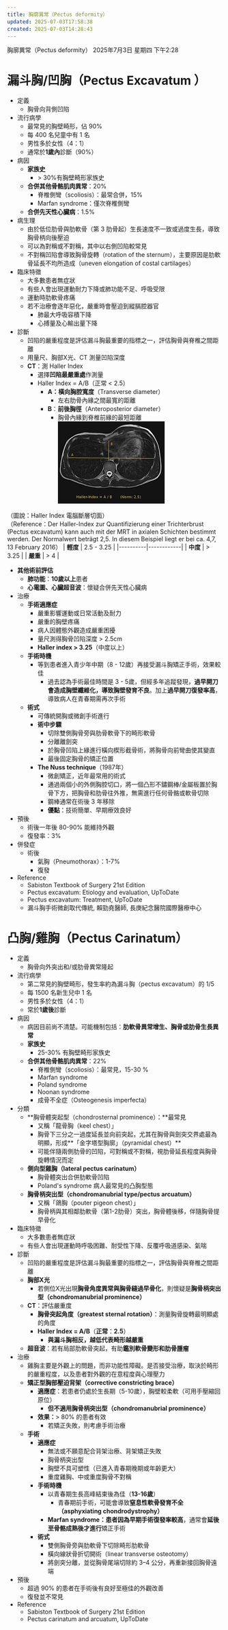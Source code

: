 ```yaml
---
title: 胸廓異常（Pectus deformity）
updated: 2025-07-03T17:58:38
created: 2025-07-03T14:28:43
---
```


胸廓異常（Pectus deformity）
2025年7月3日 星期四
下午2:28
# 漏斗胸/凹胸（Pectus Excavatum ）
- 定義
  - 胸骨向背側凹陷
- 流行病學
  - 最常見的胸壁畸形，佔 90%
  - 每 400 名兒童中有 1 名
  - 男性多於女性（4：1）
  - 通常於**1歲內**診斷（90%）
- 病因
  - **家族史**
    - \> 30%有胸壁畸形家族史
  - **合併其他骨骼肌肉異常**：20%
    - 脊椎側彎（scoliosis）：最常合併，15%
    - Marfan syndrome：僅次脊椎側彎
  - **合併先天性心臟病**：1.5%
- 病生理
  - 由於低位肋骨與肋軟骨（第 3 肋骨起）生長速度不一致或過度生長，導致胸骨柄向後壓迫
  - 可以為對稱或不對稱，其中以右側凹陷較常見
  - 不對稱凹陷會導致胸骨旋轉（rotation of the sternum），主要原因是肋軟骨延長不均所造成（uneven elongation of costal cartilages）
- 臨床特徵
  - 大多數患者無症狀
  - 有些人會出現運動耐力下降或肺功能不足、呼吸受限
  - 運動時肋軟骨疼痛
  - 若不治療會逐年惡化，嚴重時會壓迫到縱膈腔器官
    - 肺最大呼吸容積下降
    - 心搏量及心輸出量下降
- 診斷
  - 凹陷的嚴重程度是評估漏斗胸最重要的指標之一，評估胸骨與脊椎之間距離
  - 用量尺、胸部X光、CT 測量凹陷深度
  - **CT**：測 Haller Index
    - 選擇**凹陷最嚴重處**作測量
    - Haller Index = A/B（正常 \< 2.5）
      - **A：橫向胸腔寬度**（Transverse diameter）
        - 左右肋骨內緣之間最寬的距離
      - **B**：**前後胸徑**（Anteroposterior diameter）
        - 胸骨內緣到脊椎前緣的最短距離
![image1](../../../resources/4d1bc38430044641bbcd1a69323ee1b9.jpg)

（圖說：Haller Index 電腦斷層切面）  
（Reference：Der Haller-Index zur Quantifizierung einer Trichterbrust (Pectus excavatum) kann auch mit der MRT in axialen Schichten bestimmt werden. Der Normalwert beträgt 2,5. In diesem Beispiel liegt er bei ca. 4,7, 13 February 2016）
| **輕度** | 2.5 - 3.25 |
|----------|------------|
| **中度** | \> 3.25    |
| **嚴重** | \> 4       |
- **其他術前評估**
  - **肺功能**：**10歲以上**患者
  - **心電圖、心臟超音波**：懷疑合併先天性心臟病
- 治療
  - **手術適應症**
    - 嚴重影響運動或日常活動及耐力
    - 嚴重的胸壁疼痛
    - 病人因體態外觀造成嚴重困擾
    - 量尺測得胸骨凹陷深度 \> 2.5cm
    - **Haller index \> 3.25**（中度以上）
  - **手術時機**
    - 等到患者進入青少年中期（8 - 12歲）再接受漏斗胸矯正手術，效果較佳
      - 過去認為手術最佳時間是 3 - 5歲，但經多年追蹤發現，**過早開刀會造成胸壁纖維化，導致胸壁發育不良**。加上**過早開刀復發率高**，導致病人在青春期需再次手術
  - **術式**
    - 可傳統開胸或微創手術進行
    - **術中步驟**
      - 切除雙側胸骨旁與肋骨軟骨下的畸形軟骨
      - 分離離劍突
      - 於胸骨凹陷上緣進行橫向楔形截骨術，將胸骨向前彎曲使其變直
      - 最後固定胸骨的矯正位置
    - **The Nuss technique**（1987年）
      - 微創矯正，近年最常用的術式
      - 通過兩個小的外側胸腔切口，將一個凸形不鏽鋼棒/金屬板置於胸骨下方，把胸骨和肋骨往外推，無需進行任何骨骼或軟骨切除
      - 鋼棒通常在術後 3 年移除
      - **優點**：技術簡單、早期療效良好
- 預後
  - 術後一年後 80-90% 能維持外觀
  - 復發率：3%
- 併發症
  - 術後
    - 氣胸（Pneumothorax）：1-7%
    - 復發
- Reference
  - Sabiston Textbook of Surgery 21st Edition
  - Pectus excavatum: Etiology and evaluation, UpToDate
  - Pectus excavatum: Treatment, UpToDate
  - 漏斗胸手術微創取代傳統, 賴勁堯醫師, 長庚紀念醫院國際醫療中心

# 凸胸/雞胸（Pectus Carinatum）
- 定義
  - 胸骨向外突出和/或肋骨異常隆起
- 流行病學
  - 第二常見的胸壁畸形，發生率約為漏斗胸（pectus excavatum）的 1/5
  - 每 1500 名新生兒中 1 名
  - 男性多於女性（4：1）
  - 常於**1歲後**診斷
- 病因
  - 病因目前尚不清楚。可能機制包括：**肋軟骨異常增生、胸骨或肋骨生長異常**
  - **家族史**
    - 25-30% 有胸壁畸形家族史
  - **合併其他骨骼肌肉異常**：22%
    - 脊椎側彎（scoliosis）：最常見，15-30 %
    - Marfan syndrome
    - Poland syndrome
    - Noonan syndrome
    - 成骨不全症（Osteogenesis imperfecta）
- 分類
  - **胸骨體突起型（chondrosternal prominence）：**最常見
    - 又稱「龍骨胸（keel chest）」
    - 胸骨下三分之一過度延長並向前突起，尤其在胸骨與劍突交界處最為明顯，形成**「金字塔型胸廓」（pyramidal chest）**
    - 可能伴隨兩側肋骨的凹陷，可對稱或不對稱，視肋骨延長程度與胸骨旋轉情況而定
  - **側向型雞胸（lateral pectus carinatum）**
    - 胸骨體突出合併肋軟骨凹陷
    - Poland's syndrome 病人最常見的凸胸型態
  - **胸骨柄突出型（chondromanubrial type/**pectus arcuatum**）**
    - 又稱「鴿胸（pouter pigeon chest）」
    - 胸骨柄與其相鄰肋軟骨（第1-2肋骨）突出，胸骨體後移，伴隨胸骨提早骨化
- 臨床特徵
  - 大多數患者無症狀
  - 有些人會出現運動時呼吸困難、耐受性下降、反覆呼吸道感染、氣喘
- 診斷
  - 凹陷的嚴重程度是評估漏斗胸最重要的指標之一，評估胸骨與脊椎之間距離
  - **胸部X光**
    - 若側位X光出現**胸骨角度異常與胸骨縫過早骨化**，則懷疑是**胸骨柄突出型（chondromanubrial prominence）**
  - **CT**：評估嚴重度
    - **胸骨突起角度（greatest sternal rotation）**：測量胸骨旋轉最明顯處的角度
    - **Haller Index = A/B**（**正常**：**2.5**）
      - **與漏斗胸相反，越低代表畸形越嚴重**
  - **超音波**：若有局部肋軟骨突起，有助**鑑別軟骨變形和肋骨腫瘤**
- 治療
  - 雞胸主要是外觀上的問題，而非功能性障礙。是否接受治療，取決於畸形的嚴重程度，以及患者對外觀的在意程度與心理壓力
  - **矯正型胸部壓迫背架（corrective constricting brace）**
    - **適應症**：若患者仍處於生長期（5-10歲），胸壁較柔軟（可用手壓縮回原位）
      - **但不適用胸骨柄突出型（chondromanubrial prominence）**
    - **效果：**\> 80% 的患者有效
      - 若矯正失敗，則考慮手術治療
  - **手術**
    - **適應症**
      - 無法或不願意配合背架治療、背架矯正失敗
      - 胸骨柄突出型
      - 胸壁不具可塑性（已進入青春期晚期或年齡更大）
      - 重度雞胸、中或重度胸骨不對稱
    - **手術時機**
      - 以青春期生長高峰結束後為佳（**13-16歲**）
        - 青春期前手術，可能會導致**窒息性軟骨發育不全（asphyxiating chondrodystrophy）**
      - **Marfan syndrome：**患者因為**早期手術復發率較高**，通常會**延後至骨骼成熟後才進行**矯正手術
    - **術式**
      - 雙側胸骨旁與肋軟骨下切除畸形肋軟骨
      - 橫向線狀骨折切開術（linear transverse osteotomy）
      - 將劍突分離，並從胸骨尾端切除約 3–4 公分，再重新接回胸骨遠端
- 預後
  - 超過 90% 的患者在手術後有良好至極佳的外觀改善
  - 復發並不常見
- Reference
  - Sabiston Textbook of Surgery 21st Edition
  - Pectus carinatum and arcuatum, UpToDate

